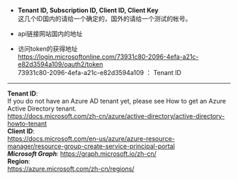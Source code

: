 * **Tenant ID, Subscription ID, Client ID, Client Key**      
这几个ID国内的请给一个确定的，国外的请给一个测试的帐号。   

* api链接网站国内的地址      

* 访问token的获得地址    
https://login.microsoftonline.com/73931c80-2096-4efa-a21c-e82d3594a109/oauth2/token      
73931c80-2096-4efa-a21c-e82d3594a109 ： Tenant ID

------------------------------------------
**Tenant ID**:     
If you do not have an Azure AD tenant yet, please see How to get an Azure Active Directory tenant.    
https://docs.microsoft.com/zh-cn/azure/active-directory/active-directory-howto-tenant      
**Client ID**:    
https://docs.microsoft.com/en-us/azure/azure-resource-manager/resource-group-create-service-principal-portal    
***Microsoft Graph***: https://graph.microsoft.io/zh-cn/           
**Region**:     
https://azure.microsoft.com/zh-cn/regions/